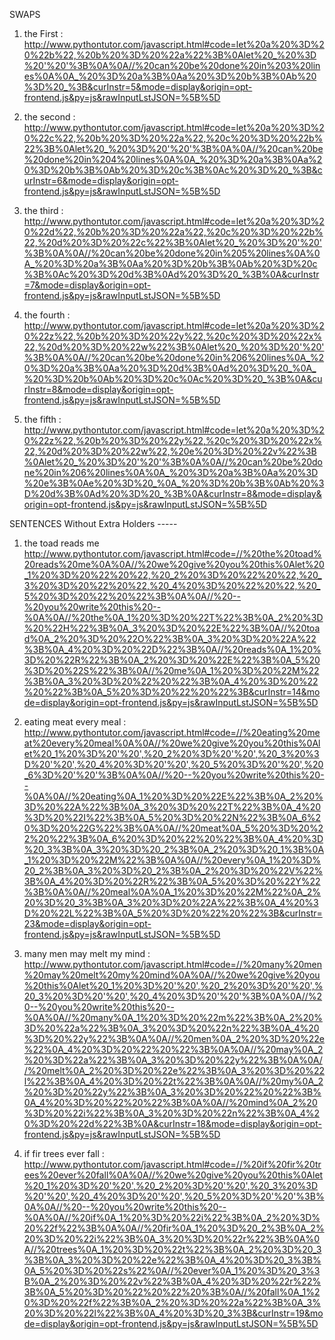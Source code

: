 
SWAPS

1. the First : http://www.pythontutor.com/javascript.html#code=let%20a%20%3D%20%22b%22,%20b%20%3D%20%22a%22%3B%0Alet%20_%20%3D%20'%20'%3B%0A%0A//%20can%20be%20done%20in%203%20lines%0A%0A_%20%3D%20a%3B%0Aa%20%3D%20b%3B%0Ab%20%3D%20_%3B&curInstr=5&mode=display&origin=opt-frontend.js&py=js&rawInputLstJSON=%5B%5D

2. the second :
http://www.pythontutor.com/javascript.html#code=let%20a%20%3D%20%22c%22,%20b%20%3D%20%22a%22,%20c%20%3D%20%22b%22%3B%0Alet%20_%20%3D%20'%20'%3B%0A%0A//%20can%20be%20done%20in%204%20lines%0A%0A_%20%3D%20a%3B%0Aa%20%3D%20b%3B%0Ab%20%3D%20c%3B%0Ac%20%3D%20_%3B&curInstr=6&mode=display&origin=opt-frontend.js&py=js&rawInputLstJSON=%5B%5D

3. the third :
http://www.pythontutor.com/javascript.html#code=let%20a%20%3D%20%22d%22,%20b%20%3D%20%22a%22,%20c%20%3D%20%22b%22,%20d%20%3D%20%22c%22%3B%0Alet%20_%20%3D%20'%20'%3B%0A%0A//%20can%20be%20done%20in%205%20lines%0A%0A_%20%3D%20a%3B%0Aa%20%3D%20b%3B%0Ab%20%3D%20c%3B%0Ac%20%3D%20d%3B%0Ad%20%3D%20_%3B%0A&curInstr=7&mode=display&origin=opt-frontend.js&py=js&rawInputLstJSON=%5B%5D

4. the fourth :
http://www.pythontutor.com/javascript.html#code=let%20a%20%3D%20%22z%22,%20b%20%3D%20%22y%22,%20c%20%3D%20%22x%22,%20d%20%3D%20%22w%22%3B%0Alet%20_%20%3D%20'%20'%3B%0A%0A//%20can%20be%20done%20in%206%20lines%0A_%20%3D%20a%3B%0Aa%20%3D%20d%3B%0Ad%20%3D%20_%0A_%20%3D%20b%0Ab%20%3D%20c%0Ac%20%3D%20_%3B%0A&curInstr=8&mode=display&origin=opt-frontend.js&py=js&rawInputLstJSON=%5B%5D

5. the fifth :
http://www.pythontutor.com/javascript.html#code=let%20a%20%3D%20%22z%22,%20b%20%3D%20%22y%22,%20c%20%3D%20%22x%22,%20d%20%3D%20%22w%22,%20e%20%3D%20%22v%22%3B%0Alet%20_%20%3D%20'%20'%3B%0A%0A//%20can%20be%20done%20in%206%20lines%0A%0A_%20%3D%20a%3B%0Aa%20%3D%20e%3B%0Ae%20%3D%20_%0A_%20%3D%20b%3B%0Ab%20%3D%20d%3B%0Ad%20%3D%20_%3B%0A&curInstr=8&mode=display&origin=opt-frontend.js&py=js&rawInputLstJSON=%5B%5D

SENTENCES 
  Without Extra Holders -----

1. the toad reads me
http://www.pythontutor.com/javascript.html#code=//%20the%20toad%20reads%20me%0A%0A//%20we%20give%20you%20this%0Alet%20_1%20%3D%20%22%20%22,%20_2%20%3D%20%22%20%22,%20_3%20%3D%20%22%20%22,%20_4%20%3D%20%22%20%22,%20_5%20%3D%20%22%20%22%3B%0A%0A//%20--%20you%20write%20this%20--%0A%0A//%20the%0A_1%20%3D%20%22T%22%3B%0A_2%20%3D%20%22H%22%3B%0A_3%20%3D%20%22E%22%3B%0A//%20toad%0A_2%20%3D%20%22O%22%3B%0A_3%20%3D%20%22A%22%3B%0A_4%20%3D%20%22D%22%3B%0A//%20reads%0A_1%20%3D%20%22R%22%3B%0A_2%20%3D%20%22E%22%3B%0A_5%20%3D%20%22S%22%3B%0A//%20me%0A_1%20%3D%20%22M%22%3B%0A_3%20%3D%20%22%20%22%3B%0A_4%20%3D%20%22%20%22%3B%0A_5%20%3D%20%22%20%22%3B&curInstr=14&mode=display&origin=opt-frontend.js&py=js&rawInputLstJSON=%5B%5D

2. eating meat every meal :
http://www.pythontutor.com/javascript.html#code=//%20eating%20meat%20every%20meal%0A%0A//%20we%20give%20you%20this%0Alet%20_1%20%3D%20'%20',%20_2%20%3D%20'%20',%20_3%20%3D%20'%20',%20_4%20%3D%20'%20',%20_5%20%3D%20'%20',%20_6%3D%20'%20'%3B%0A%0A//%20--%20you%20write%20this%20--%0A%0A//%20eating%0A_1%20%3D%20%22E%22%3B%0A_2%20%3D%20%22A%22%3B%0A_3%20%3D%20%22T%22%3B%0A_4%20%3D%20%22I%22%3B%0A_5%20%3D%20%22N%22%3B%0A_6%20%3D%20%22G%22%3B%0A%0A//%20meat%0A_5%20%3D%20%22%20%22%3B%0A_6%20%3D%20%22%20%22%3B%0A_4%20%3D%20_3%3B%0A_3%20%3D%20_2%3B%0A_2%20%3D%20_1%3B%0A_1%20%3D%20%22M%22%3B%0A%0A//%20every%0A_1%20%3D%20_2%3B%0A_3%20%3D%20_2%3B%0A_2%20%3D%20%22V%22%3B%0A_4%20%3D%20%22R%22%3B%0A_5%20%3D%20%22Y%22%3B%0A%0A//%20meal%0A%0A_1%20%3D%20%22M%22%0A_2%20%3D%20_3%3B%0A_3%20%3D%20%22A%22%3B%0A_4%20%3D%20%22L%22%3B%0A_5%20%3D%20%22%20%22%3B&curInstr=23&mode=display&origin=opt-frontend.js&py=js&rawInputLstJSON=%5B%5D

3. many men may melt my mind :
http://www.pythontutor.com/javascript.html#code=//%20many%20men%20may%20melt%20my%20mind%0A%0A//%20we%20give%20you%20this%0Alet%20_1%20%3D%20'%20',%20_2%20%3D%20'%20',%20_3%20%3D%20'%20',%20_4%20%3D%20'%20'%3B%0A%0A//%20--%20you%20write%20this%20--%0A%0A//%20many%0A_1%20%3D%20%22m%22%3B%0A_2%20%3D%20%22a%22%3B%0A_3%20%3D%20%22n%22%3B%0A_4%20%3D%20%22y%22%3B%0A%0A//%20men%0A_2%20%3D%20%22e%22%0A_4%20%3D%20%22%20%22%3B%0A%0A//%20may%0A_2%20%3D%22a%22%3B%0A_3%20%3D%20%22y%22%3B%0A%0A//%20melt%0A_2%20%3D%20%22e%22%3B%0A_3%20%3D%20%22l%22%3B%0A_4%20%3D%20%22t%22%3B%0A%0A//%20my%0A_2%20%3D%20%22y%22%3B%0A_3%20%3D%20%22%20%22%3B%0A_4%20%3D%20%22%20%22%3B%0A%0A//%20mind%0A_2%20%3D%20%22i%22%3B%0A_3%20%3D%20%22n%22%3B%0A_4%20%3D%20%22d%22%3B%0A&curInstr=18&mode=display&origin=opt-frontend.js&py=js&rawInputLstJSON=%5B%5D

4. if fir trees ever fall :
http://www.pythontutor.com/javascript.html#code=//%20if%20fir%20trees%20ever%20fall%0A%0A//%20we%20give%20you%20this%0Alet%20_1%20%3D%20'%20',%20_2%20%3D%20'%20',%20_3%20%3D%20'%20',%20_4%20%3D%20'%20',%20_5%20%3D%20'%20'%3B%0A%0A//%20--%20you%20write%20this%20--%0A%0A//%20if%0A_1%20%3D%20%22i%22%3B%0A_2%20%3D%20%22f%22%3B%0A%0A//%20fir%0A_1%20%3D%20_2%3B%0A_2%20%3D%20%22i%22%3B%0A_3%20%3D%20%22r%22%3B%0A%0A//%20trees%0A_1%20%3D%20%22t%22%3B%0A_2%20%3D%20_3%3B%0A_3%20%3D%20%22e%22%3B%0A_4%20%3D%20_3%3B%0A_5%20%3D%20%22s%22%0A//%20ever%0A_1%20%3D%20_3%3B%0A_2%20%3D%20%22v%22%3B%0A_4%20%3D%20%22r%22%3B%0A_5%20%3D%20%22%20%22%20%3B%0A//%20fall%0A_1%20%3D%20%22f%22%3B%0A_2%20%3D%20%22a%22%3B%0A_3%20%3D%20%22l%22%3B%0A_4%20%3D%20_3%3B&curInstr=19&mode=display&origin=opt-frontend.js&py=js&rawInputLstJSON=%5B%5D

